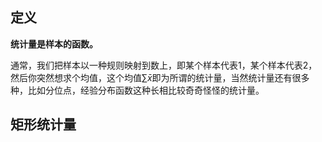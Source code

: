 ## 定义

**统计量是样本的函数。**



通常，我们把样本以一种规则映射到数上，即某个样本代表1，某个样本代表2，然后你突然想求个均值，这个均值$\sum{\bar x}$即为所谓的统计量，当然统计量还有很多种，比如分位点，经验分布函数这种长相比较奇奇怪怪的统计量。

## 矩形统计量



#### 


